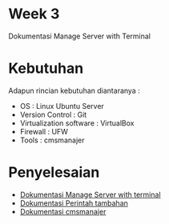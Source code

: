 # Week 3

Dokumentasi Manage Server with Terminal

# Kebutuhan

Adapun rincian kebutuhan diantaranya :

- OS : Linux Ubuntu Server
- Version Control : Git
- Virtualization software : VirtualBox
- Firewall : UFW
- Tools : cmsmanajer

# Penyelesaian

- [Dokumentasi Manage Server with terminal](manage-server.md)
- [Dokumentasi Perintah tambahan](perintah-tambahan.md)
- [Dokumentasi cmsmanajer](dokumentasi-cmsmanajer.md)
